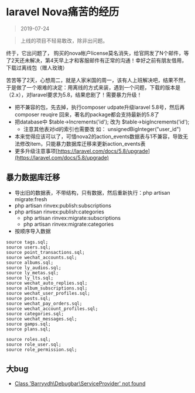 # laravel Nova痛苦的经历
>2019-07-24

> 上线的项目不轻易敢改，除非出问题。

终于，它出问题了， 购买的nova帐户license莫名消失，给官网发了N个邮件，等了2天还未解决，第4天早上才和客服邮件有正常的沟通！幸好之前有朋友借用，下载过离线包（赠人玫瑰）

苦苦等了2天，心想周二，就是人家米国的周一，该有人上班解决吧，结果不然，于是做了一个艰难的决定：用离线的方式来装，遇到一个问题，下载的版本是（2.x），对laravel要求为5.8，结果悲剧了！需要暴力升级！

- 把不兼容的包，先去掉，执行composer udpate升级laravel 5.8号，然后再composer reuqire 回来，著名的package都会支持最新的5.8了
- 把database中 $table->Increments('id'); 改为 $table->bigIncrements('id');
	- 注意其他表对id的索引也需要改 如： unsignedBigInteger("user_id")
- 本来觉得应该可以了，可惜nova2的action_events数据表与1不兼容，导致无法修改item，只能暴力数据库迁移来更新action_events表
- 更多升级注意事项[https://laravel.com/docs/5.8/upgrade](https://laravel.com/docs/5.8/upgrade)

## 暴力数据库迁移

- 导出旧的数据表，不带结构，只有数据，然后重新执行：php artisan migrate:fresh
- php artisan rinvex:publish:subscriptions 
- php artisan rinvex:publish:categories 
	- php artisan rinvex:migrate:subscriptions
	- php artisan rinvex:migrate:categories
- 按顺序导入数据

```
source tags.sql;
source users.sql;
source point_transactions.sql;
source wechat_accounts.sql;
source albums.sql;
source ly_audios.sql;
source ly_metas.sql;
source ly_lts.sql;
source wechat_auto_replies.sql;
source album_subscriptions.sql;
source wechat_user_profiles.sql;
source posts.sql;
source wechat_pay_orders.sql;
source wechat_account_profiles.sql;
source categories.sql;
source wechat_messages.sql;
source gamps.sql;
source plans.sql;

source roles.sql;
source role_user.sql;
source role_permission.sql;
```

## 大bug

- [Class 'Barryvdh\Debugbar\ServiceProvider' not found](https://github.com/barryvdh/laravel-debugbar/issues/480)
